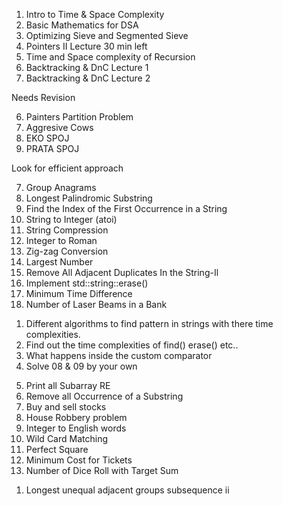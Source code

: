 <!-- Videos -->
1. Intro to Time & Space Complexity
2. Basic Mathematics for DSA
3. Optimizing Sieve and Segmented Sieve
4. Pointers II Lecture 30 min left
5. Time and Space complexity of Recursion
6. Backtracking & DnC Lecture 1  
7. Backtracking & DnC Lecture 2  

<!-- Arrays -->
<!-- 1. First repeating element -->
<!-- 2. Common element in 3 sorted array -->
<!-- 3. Factorial of a large number -->
<!-- 4. Remove duplicates from sorted array -->
<!-- 5. Maximum average subarray -->


<!-- Searching & Sorting -->

<!-- 1. K-Diff Pairs in An Array -->
<!-- 2. Find K-Closest Element -->  Needs Revision
<!-- 3. Exponential Search -->
<!-- 4. Unbounded Binary Search -->
<!-- 5. Book Allocation Problem -->
6. Painters Partition Problem
7. Aggresive Cows
8. EKO SPOJ
9. PRATA SPOJ
 


<!-- Char Arrays and Strings -->
<!-- 1. Valid Anagram -->
<!-- 2. Reverse Only Letters -->
<!-- 3. Longest Common Prefix --> Look for efficient approach
<!-- 4. Reverse Vowels of a String -->
<!-- 5. Isomorphic Strings -->
<!-- 6. Reorganise String -->
7. Group Anagrams
8. Longest Palindromic Substring 
9. Find the Index of the First Occurrence in a String
10. String to Integer (atoi)
11. String Compression
12. Integer to Roman
13. Zig-zag Conversion
14. Largest Number
15. Remove All Adjacent Duplicates In the String-Il 
16. Implement std::string::erase() 
17. Minimum Time Difference
18. Number of Laser Beams in a Bank
<!-- Later  -->
1. Different algorithms to find pattern in strings with there time complexities.
2. Find out the time complexities of find() erase() etc..
3. What happens inside the custom comparator
4. Solve 08 & 09 by your own

<!-- Recursion -->
<!-- 1. Last occurrence of a char -->
<!-- 2. Reverse a String RE -->
<!-- 3. Add Two Strings RE (Integer stored as String) -->
<!-- 4. Palindrome Check RE -->
5. Print all Subarray RE
6. Remove all Occurrence of a Substring
7. Buy and sell stocks
8. House Robbery problem
9. Integer to English words
10. Wild Card Matching
11. Perfect Square
12. Minimum Cost for Tickets
13. Number of Dice Roll with Target Sum


<!-- Leetcode Contest -->
1. Longest unequal adjacent groups subsequence ii
